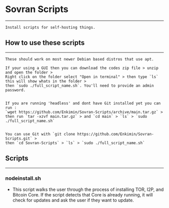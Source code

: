 # Sovran Scripts
------------------

    Install scripts for self-hosting things.

## How to use these scripts
----------------------------

    These should work on most newer Debian based distros that use apt.

    If your using a GUI then you can download the codes zip file > unzip and open the folder > 
    Right click on the folder select "Open in terminal" > then type `ls` this will show whats in the folder > 
    then `sudo ./full_script_name.sh`. You'll need to provide an admin password. 


    If you are running 'headless' and dont have Git installed yet you can run : 
    `wget https://github.com/Enkimin/Sovran-Scripts/archive/main.tar.gz` > 
    then run `tar -xzvf main.tar.gz` > and `cd main` > `ls` > `sudo ./full_script_name.sh`


    You can use Git with `git clone https://github.com/Enkimin/Sovran-Scripts.git` > 
    then `cd Sovran-Scripts` > `ls` > `sudo ./full_script_name.sh`



## Scripts
------------
### nodeinstall.sh
- This script walks the user through the process of installing TOR, I2P, and Bitcoin Core. 
  If the script detects that Core is already running, it will check for updates and ask the user if they want to update. 

